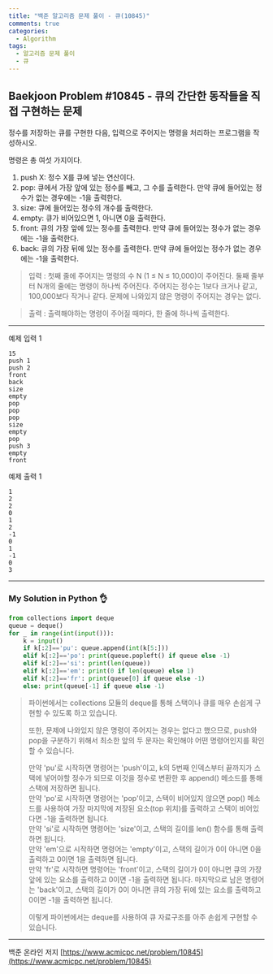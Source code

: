 ```yaml
---
title: "백준 알고리즘 문제 풀이 - 큐(10845)"
comments: true
categories:
  - Algorithm
tags:
  - 알고리즘 문제 풀이
  - 큐
---
```


## Baekjoon Problem #10845 - 큐의 간단한 동작들을 직접 구현하는 문제

정수를 저장하는 큐를 구현한 다음, 입력으로 주어지는 명령을 처리하는 프로그램을 작성하시오.

명령은 총 여섯 가지이다.

1. push X: 정수 X를 큐에 넣는 연산이다.
2. pop: 큐에서 가장 앞에 있는 정수를 빼고, 그 수를 출력한다. 만약 큐에 들어있는 정수가 없는 경우에는 -1을 출력한다.
3. size: 큐에 들어있는 정수의 개수를 출력한다.
4. empty: 큐가 비어있으면 1, 아니면 0을 출력한다.
5. front: 큐의 가장 앞에 있는 정수를 출력한다. 만약 큐에 들어있는 정수가 없는 경우에는 -1을 출력한다.
6. back: 큐의 가장 뒤에 있는 정수를 출력한다. 만약 큐에 들어있는 정수가 없는 경우에는 -1을 출력한다.

> 입력
> : 첫째 줄에 주어지는 명령의 수 N (1 ≤ N ≤ 10,000)이 주어진다. 둘째 줄부터 N개의 줄에는 명령이 하나씩 주어진다. 주어지는 정수는 1보다 크거나 같고, 100,000보다 작거나 같다. 문제에 나와있지 않은 명령이 주어지는 경우는 없다.

> 출력
> : 출력해야하는 명령이 주어질 때마다, 한 줄에 하나씩 출력한다.

***
예제 입력 1
```
15
push 1
push 2
front
back
size
empty
pop
pop
pop
size
empty
pop
push 3
empty
front
```
예제 출력 1
```
1
2
2
0
1
2
-1
0
1
-1
0
3
```

***
### My Solution in Python :ok_hand:

```python
from collections import deque
queue = deque()
for _ in range(int(input())):
    k = input()
    if k[:2]=='pu': queue.append(int(k[5:]))
    elif k[:2]=='po': print(queue.popleft() if queue else -1)
    elif k[:2]=='si': print(len(queue))
    elif k[:2]=='em': print(0 if len(queue) else 1)
    elif k[:2]=='fr': print(queue[0] if queue else -1)
    else: print(queue[-1] if queue else -1)
```

> 파이썬에서는 collections 모듈의 deque를 통해 스택이나 큐를 매우 손쉽게 구현할 수 있도록 하고 있습니다.  
>
> 또한, 문제에 나와있지 않은 명령이 주어지는 경우는 없다고 했으므로, push와 pop을 구분하기 위해서 최소한 앞의 두 문자는 확인해야 어떤 명령어인지를 확인할 수 있습니다.  
>
> 만약 'pu'로 시작하면 명령어는 'push'이고, k의 5번째 인덱스부터 끝까지가 스택에 넣어야할 정수가 되므로 이것을 정수로 변환한 후 append() 메소드를 통해 스택에 저장하면 됩니다.  
> 만약 'po'로 시작하면 명령어는 'pop'이고, 스택이 비어있지 않으면 pop() 메소드를 사용하여 가장 마지막에 저장된 요소(top 위치)를 출력하고 스택이 비어있다면 -1을 출력하면 됩니다.  
> 만약 'si'로 시작하면 명령어는 'size'이고, 스택의 길이를 len() 함수를 통해 출력하면 됩니다.  
> 만약 'em'으로 시작하면 명령어는 'empty'이고, 스택의 길이가 0이 아니면 0을 출력하고 0이면 1을 출력하면 됩니다.  
> 만약 'fr'로 시작하면 명령어는 'front'이고, 스택의 길이가 0이 아니면 큐의 가장 앞에 있는 요소를 출력하고 0이면 -1을 출력하면 됩니다.
> 마지막으로 남은 명령어는 'back'이고, 스택의 길이가 0이 아니면 큐의 가장 뒤에 있는 요소를 출력하고 0이면 -1을 출력하면 됩니다.
>
> 이렇게 파이썬에서는 deque를 사용하여 큐 자료구조를 아주 손쉽게 구현할 수 있습니다.

***
백준 온라인 저지 [https://www.acmicpc.net/problem/10845](https://www.acmicpc.net/problem/10845)
